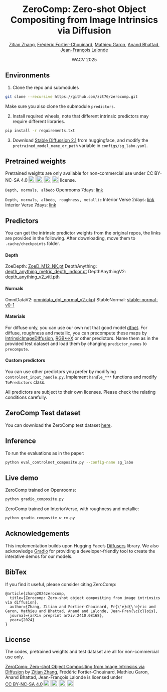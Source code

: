 <h1 align="center"> ZeroComp: Zero-shot Object Compositing from Image Intrinsics via Diffusion </h1>

<p align="center"><a href="https://zzt76.github.io/" target="_blank">Zitian Zhang</a>, <a href="https://ca.linkedin.com/in/lefreud/en" target="_blank">Frédéric Fortier-Chouinard</a>, <a href="https://mathieugaron.ca/" target="_blank">Mathieu Garon</a>, <a href="https://anandbhattad.github.io/" target="_blank">Anand Bhattad</a>, <a href="https://vision.gel.ulaval.ca/~jflalonde/" target="_blank">Jean-François Lalonde</a>

<p align="center">WACV 2025</p>

## Environments

1. Clone the repo and submodules
```bash
git clone --recursive https://github.com/zzt76/zerocomp.git
```
Make sure you also clone the submodule ```predictors```.

2. Install required wheels, note that different intrinsic predictors may require different libraries.
```bash
pip install -r requirements.txt
```

3. Download [Stable Diffussion 2.1](https://huggingface.co/stabilityai/stable-diffusion-2-1) from huggingface, and modify the ```pretrained_model_name_or_path``` variable in ```configs/sg_labo.yaml```.


## Pretrained weights

Pretrained weights are only available for non-commercial use under CC BY-NC-SA 4.0<img
style="height:22px!important;margin-left:3px;vertical-align:text-bottom;"
src="https://mirrors.creativecommons.org/presskit/icons/cc.svg?ref=chooser-v1" alt=""><img
style="height:22px!important;margin-left:3px;vertical-align:text-bottom;"
src="https://mirrors.creativecommons.org/presskit/icons/by.svg?ref=chooser-v1" alt=""><img
style="height:22px!important;margin-left:3px;vertical-align:text-bottom;"
src="https://mirrors.creativecommons.org/presskit/icons/nc.svg?ref=chooser-v1" alt=""><img
style="height:22px!important;margin-left:3px;vertical-align:text-bottom;"
src="https://mirrors.creativecommons.org/presskit/icons/sa.svg?ref=chooser-v1" alt=""></a> license.

```Depth, normals, albedo```
Openrooms 7days: [link](https://hdrdb-public.s3.valeria.science/zerocomp/openrooms_7days.zip)

```Depth, normals, albedo, roughness, metallic```
Interior Verse 2days: [link](https://hdrdb-public.s3.valeria.science/zerocomp/interior_verse_2days.zip)
Interior Verse 7days: [link](https://hdrdb-public.s3.valeria.science/zerocomp/interior_verse_7days.zip)

## Predictors

You can get the intrinsic predictor weights from the original repos, the links are provided in the following. After downloading, move them to ```.cache/checkpoints``` folder.

#### Depth
ZoeDepth: [ZoeD_M12_NK.pt](https://github.com/isl-org/ZoeDepth)
DepthAnything: [depth_anything_metric_depth_indoor.pt](https://github.com/LiheYoung/Depth-Anything)
DepthAnythingV2: [depth_anything_v2_vitl.pth](https://huggingface.co/depth-anything/Depth-Anything-V2-Large/resolve/main/depth_anything_v2_vitl.pth?download=true)

#### Normals
OmniDataV2: [omnidata_dpt_normal_v2.ckpt](https://github.com/EPFL-VILAB/omnidata/tree/main/omnidata_tools/torch)
StableNormal: [stable-normal-v0-1](https://github.com/Stable-X/StableNormal)

#### Materials
For diffuse only, you can use our own not that good model [dfnet]().
For diffuse, roughness and metallic, you can precompute these maps by [IntrinsicImageDiffusion](https://github.com/Peter-Kocsis/IntrinsicImageDiffusion), [RGB<->X](https://github.com/zheng95z/rgbx) or other predictors. Name them as in the provided test dataset and load them by changing ```predictor_names``` to ```precompute```.

#### Custom predictors
You can use other predictors you prefer by modifying ```controlnet_input_handle.py```. Implement ```handle_***``` functions and modify ```ToPredictors``` class.

All predictors are subject to their own licenses. Please check the relating conditions carefully.

## ZeroComp Test dataset
You can download the ZeroComp test dataset [here](https://hdrdb-public.s3.valeria.science/zerocomp/labo.zip).

## Inference
To run the evaluations as in the paper:
```bash
python eval_controlnet_composite.py --config-name sg_labo
```

## Live demo
ZeroComp trained on Openrooms:
```bash
python gradio_composite.py
```

ZeroComp trained on InteriorVerse, with roughness and metallic:
```bash
python gradio_composite_w_rm.py
```

## Acknowledgements

This implementation builds upon Hugging Face’s [Diffusers](https://github.com/huggingface/diffusers) library. We also acknowledge [Gradio](https://www.gradio.app/) for providing a developer-friendly tool to create the interative demos for our models.

## BibTex
If you find it useful, please consider citing ZeroComp:
```
@article{zhang2024zerocomp,
  title={Zerocomp: Zero-shot object compositing from image intrinsics via diffusion},
  author={Zhang, Zitian and Fortier-Chouinard, Fr{\'e}d{\'e}ric and Garon, Mathieu and Bhattad, Anand and Lalonde, Jean-Fran{\c{c}}ois},
  journal={arXiv preprint arXiv:2410.08168},
  year={2024}
}
```

## License
The codes, pretrained weights and test dataset are all for non-commercial use only.

<p xmlns:cc="http://creativecommons.org/ns#" xmlns:dct="http://purl.org/dc/terms/"><a property="dct:title"
        rel="cc:attributionURL" href="https://lvsn.github.io/ZeroComp/">ZeroComp: Zero-shot Object Compositing from
        Image Intrinsics via Diffusion</a> by
    <a rel="cc:attributionURL dct:creator" property="cc:attributionName" href="https://zzt76.github.io/">Zitian
        Zhang</a>, Frédéric Fortier-Chouinard, Mathieu Garon, Anand Bhattad,
    Jean-François Lalonde is licensed under <a href="https://creativecommons.org/licenses/by-nc-sa/4.0/?ref=chooser-v1"
        target="_blank" rel="license noopener noreferrer" style="display:inline-block;">CC BY-NC-SA 4.0<img
            style="height:22px!important;margin-left:3px;vertical-align:text-bottom;"
            src="https://mirrors.creativecommons.org/presskit/icons/cc.svg?ref=chooser-v1" alt=""><img
            style="height:22px!important;margin-left:3px;vertical-align:text-bottom;"
            src="https://mirrors.creativecommons.org/presskit/icons/by.svg?ref=chooser-v1" alt=""><img
            style="height:22px!important;margin-left:3px;vertical-align:text-bottom;"
            src="https://mirrors.creativecommons.org/presskit/icons/nc.svg?ref=chooser-v1" alt=""><img
            style="height:22px!important;margin-left:3px;vertical-align:text-bottom;"
            src="https://mirrors.creativecommons.org/presskit/icons/sa.svg?ref=chooser-v1" alt=""></a>
</p>